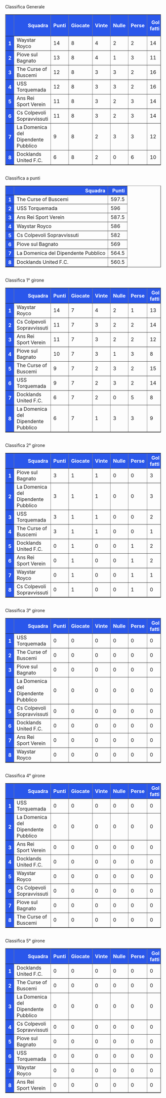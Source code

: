 <style>th{background-color: rgb(42, 87, 235);color: white;}</style><th>Classifica Generale</th><table border="1" class="dataframe">
  <thead>
    <tr style="text-align: right;">
      <th></th>
      <th>Squadra</th>
      <th>Punti</th>
      <th>Giocate</th>
      <th>Vinte</th>
      <th>Nulle</th>
      <th>Perse</th>
      <th>Gol fatti</th>
      <th>Gol subiti</th>
      <th>Diff. Reti</th>
      <th>Punti tot.</th>
      <th>Media pti</th>
      <th>Form. Non date</th>
      <th>Penalità</th>
    </tr>
  </thead>
  <tbody>
    <tr>
      <th>1</th>
      <td>Waystar Royco</td>
      <td>14</td>
      <td>8</td>
      <td>4</td>
      <td>2</td>
      <td>2</td>
      <td>14</td>
      <td>11</td>
      <td>3</td>
      <td>586</td>
      <td>73.25</td>
      <td>0</td>
      <td>0.0</td>
    </tr>
    <tr>
      <th>2</th>
      <td>Piove sul Bagnato</td>
      <td>13</td>
      <td>8</td>
      <td>4</td>
      <td>1</td>
      <td>3</td>
      <td>11</td>
      <td>10</td>
      <td>1</td>
      <td>569</td>
      <td>71.12</td>
      <td>0</td>
      <td>0.0</td>
    </tr>
    <tr>
      <th>3</th>
      <td>The Curse of Buscemi</td>
      <td>12</td>
      <td>8</td>
      <td>3</td>
      <td>3</td>
      <td>2</td>
      <td>16</td>
      <td>14</td>
      <td>2</td>
      <td>597.5</td>
      <td>74.69</td>
      <td>0</td>
      <td>0.0</td>
    </tr>
    <tr>
      <th>4</th>
      <td>USS Torquemada</td>
      <td>12</td>
      <td>8</td>
      <td>3</td>
      <td>3</td>
      <td>2</td>
      <td>16</td>
      <td>15</td>
      <td>1</td>
      <td>596</td>
      <td>74.50</td>
      <td>0</td>
      <td>0.0</td>
    </tr>
    <tr>
      <th>5</th>
      <td>Ans Rei Sport Verein</td>
      <td>11</td>
      <td>8</td>
      <td>3</td>
      <td>2</td>
      <td>3</td>
      <td>14</td>
      <td>14</td>
      <td>0</td>
      <td>587.5</td>
      <td>73.44</td>
      <td>0</td>
      <td>0.0</td>
    </tr>
    <tr>
      <th>6</th>
      <td>Cs Colpevoli Sopravvissuti</td>
      <td>11</td>
      <td>8</td>
      <td>3</td>
      <td>2</td>
      <td>3</td>
      <td>14</td>
      <td>14</td>
      <td>0</td>
      <td>582</td>
      <td>72.75</td>
      <td>0</td>
      <td>0.0</td>
    </tr>
    <tr>
      <th>7</th>
      <td>La Domenica del Dipendente Pubblico</td>
      <td>9</td>
      <td>8</td>
      <td>2</td>
      <td>3</td>
      <td>3</td>
      <td>12</td>
      <td>13</td>
      <td>-1</td>
      <td>564.5</td>
      <td>70.56</td>
      <td>0</td>
      <td>0.0</td>
    </tr>
    <tr>
      <th>8</th>
      <td>Docklands United F.C.</td>
      <td>6</td>
      <td>8</td>
      <td>2</td>
      <td>0</td>
      <td>6</td>
      <td>10</td>
      <td>16</td>
      <td>-6</td>
      <td>560.5</td>
      <td>70.06</td>
      <td>0</td>
      <td>0.0</td>
    </tr>
  </tbody>
</table><th><br/></th><th>Classifica a punti</th><table border="1" class="dataframe">
  <thead>
    <tr style="text-align: right;">
      <th></th>
      <th>Squadra</th>
      <th>Punti</th>
    </tr>
  </thead>
  <tbody>
    <tr>
      <th>1</th>
      <td>The Curse of Buscemi</td>
      <td>597.5</td>
    </tr>
    <tr>
      <th>2</th>
      <td>USS Torquemada</td>
      <td>596</td>
    </tr>
    <tr>
      <th>3</th>
      <td>Ans Rei Sport Verein</td>
      <td>587.5</td>
    </tr>
    <tr>
      <th>4</th>
      <td>Waystar Royco</td>
      <td>586</td>
    </tr>
    <tr>
      <th>5</th>
      <td>Cs Colpevoli Sopravvissuti</td>
      <td>582</td>
    </tr>
    <tr>
      <th>6</th>
      <td>Piove sul Bagnato</td>
      <td>569</td>
    </tr>
    <tr>
      <th>7</th>
      <td>La Domenica del Dipendente Pubblico</td>
      <td>564.5</td>
    </tr>
    <tr>
      <th>8</th>
      <td>Docklands United F.C.</td>
      <td>560.5</td>
    </tr>
  </tbody>
</table><th><br/></th><th>Classifica 1° girone</th><table border="1" class="dataframe">
  <thead>
    <tr style="text-align: right;">
      <th></th>
      <th>Squadra</th>
      <th>Punti</th>
      <th>Giocate</th>
      <th>Vinte</th>
      <th>Nulle</th>
      <th>Perse</th>
      <th>Gol fatti</th>
      <th>Gol subiti</th>
      <th>Diff. Reti</th>
      <th>Punti tot.</th>
      <th>Media pti</th>
    </tr>
  </thead>
  <tbody>
    <tr>
      <th>1</th>
      <td>Waystar Royco</td>
      <td>14</td>
      <td>7</td>
      <td>4</td>
      <td>2</td>
      <td>1</td>
      <td>13</td>
      <td>9</td>
      <td>4</td>
      <td>518</td>
      <td>74.00</td>
    </tr>
    <tr>
      <th>2</th>
      <td>Cs Colpevoli Sopravvissuti</td>
      <td>11</td>
      <td>7</td>
      <td>3</td>
      <td>2</td>
      <td>2</td>
      <td>14</td>
      <td>13</td>
      <td>1</td>
      <td>518</td>
      <td>74.00</td>
    </tr>
    <tr>
      <th>3</th>
      <td>Ans Rei Sport Verein</td>
      <td>11</td>
      <td>7</td>
      <td>3</td>
      <td>2</td>
      <td>2</td>
      <td>12</td>
      <td>11</td>
      <td>1</td>
      <td>515.5</td>
      <td>73.64</td>
    </tr>
    <tr>
      <th>4</th>
      <td>Piove sul Bagnato</td>
      <td>10</td>
      <td>7</td>
      <td>3</td>
      <td>1</td>
      <td>3</td>
      <td>8</td>
      <td>8</td>
      <td>0</td>
      <td>486</td>
      <td>69.43</td>
    </tr>
    <tr>
      <th>5</th>
      <td>The Curse of Buscemi</td>
      <td>9</td>
      <td>7</td>
      <td>2</td>
      <td>3</td>
      <td>2</td>
      <td>15</td>
      <td>14</td>
      <td>1</td>
      <td>530</td>
      <td>75.71</td>
    </tr>
    <tr>
      <th>6</th>
      <td>USS Torquemada</td>
      <td>9</td>
      <td>7</td>
      <td>2</td>
      <td>3</td>
      <td>2</td>
      <td>14</td>
      <td>14</td>
      <td>0</td>
      <td>523</td>
      <td>74.71</td>
    </tr>
    <tr>
      <th>7</th>
      <td>Docklands United F.C.</td>
      <td>6</td>
      <td>7</td>
      <td>2</td>
      <td>0</td>
      <td>5</td>
      <td>8</td>
      <td>13</td>
      <td>-5</td>
      <td>486.5</td>
      <td>69.50</td>
    </tr>
    <tr>
      <th>8</th>
      <td>La Domenica del Dipendente Pubblico</td>
      <td>6</td>
      <td>7</td>
      <td>1</td>
      <td>3</td>
      <td>3</td>
      <td>9</td>
      <td>11</td>
      <td>-2</td>
      <td>485</td>
      <td>69.29</td>
    </tr>
  </tbody>
</table><th><br/></th><th>Classifica 2° girone</th><table border="1" class="dataframe">
  <thead>
    <tr style="text-align: right;">
      <th></th>
      <th>Squadra</th>
      <th>Punti</th>
      <th>Giocate</th>
      <th>Vinte</th>
      <th>Nulle</th>
      <th>Perse</th>
      <th>Gol fatti</th>
      <th>Gol subiti</th>
      <th>Diff. Reti</th>
      <th>Punti tot.</th>
      <th>Media pti</th>
    </tr>
  </thead>
  <tbody>
    <tr>
      <th>1</th>
      <td>Piove sul Bagnato</td>
      <td>3</td>
      <td>1</td>
      <td>1</td>
      <td>0</td>
      <td>0</td>
      <td>3</td>
      <td>2</td>
      <td>1</td>
      <td>83</td>
      <td>83.0</td>
    </tr>
    <tr>
      <th>2</th>
      <td>La Domenica del Dipendente Pubblico</td>
      <td>3</td>
      <td>1</td>
      <td>1</td>
      <td>0</td>
      <td>0</td>
      <td>3</td>
      <td>2</td>
      <td>1</td>
      <td>79.5</td>
      <td>79.5</td>
    </tr>
    <tr>
      <th>3</th>
      <td>USS Torquemada</td>
      <td>3</td>
      <td>1</td>
      <td>1</td>
      <td>0</td>
      <td>0</td>
      <td>2</td>
      <td>1</td>
      <td>1</td>
      <td>73</td>
      <td>73.0</td>
    </tr>
    <tr>
      <th>4</th>
      <td>The Curse of Buscemi</td>
      <td>3</td>
      <td>1</td>
      <td>1</td>
      <td>0</td>
      <td>0</td>
      <td>1</td>
      <td>0</td>
      <td>1</td>
      <td>67.5</td>
      <td>67.5</td>
    </tr>
    <tr>
      <th>5</th>
      <td>Docklands United F.C.</td>
      <td>0</td>
      <td>1</td>
      <td>0</td>
      <td>0</td>
      <td>1</td>
      <td>2</td>
      <td>3</td>
      <td>-1</td>
      <td>74</td>
      <td>74.0</td>
    </tr>
    <tr>
      <th>6</th>
      <td>Ans Rei Sport Verein</td>
      <td>0</td>
      <td>1</td>
      <td>0</td>
      <td>0</td>
      <td>1</td>
      <td>2</td>
      <td>3</td>
      <td>-1</td>
      <td>72</td>
      <td>72.0</td>
    </tr>
    <tr>
      <th>7</th>
      <td>Waystar Royco</td>
      <td>0</td>
      <td>1</td>
      <td>0</td>
      <td>0</td>
      <td>1</td>
      <td>1</td>
      <td>2</td>
      <td>-1</td>
      <td>68</td>
      <td>68.0</td>
    </tr>
    <tr>
      <th>8</th>
      <td>Cs Colpevoli Sopravvissuti</td>
      <td>0</td>
      <td>1</td>
      <td>0</td>
      <td>0</td>
      <td>1</td>
      <td>0</td>
      <td>1</td>
      <td>-1</td>
      <td>64</td>
      <td>64.0</td>
    </tr>
  </tbody>
</table><th><br/></th><th>Classifica 3° girone</th><table border="1" class="dataframe">
  <thead>
    <tr style="text-align: right;">
      <th></th>
      <th>Squadra</th>
      <th>Punti</th>
      <th>Giocate</th>
      <th>Vinte</th>
      <th>Nulle</th>
      <th>Perse</th>
      <th>Gol fatti</th>
      <th>Gol subiti</th>
      <th>Diff. Reti</th>
      <th>Punti tot.</th>
      <th>Media pti</th>
    </tr>
  </thead>
  <tbody>
    <tr>
      <th>1</th>
      <td>USS Torquemada</td>
      <td>0</td>
      <td>0</td>
      <td>0</td>
      <td>0</td>
      <td>0</td>
      <td>0</td>
      <td>0</td>
      <td>0</td>
      <td>0</td>
      <td>0</td>
    </tr>
    <tr>
      <th>2</th>
      <td>The Curse of Buscemi</td>
      <td>0</td>
      <td>0</td>
      <td>0</td>
      <td>0</td>
      <td>0</td>
      <td>0</td>
      <td>0</td>
      <td>0</td>
      <td>0</td>
      <td>0</td>
    </tr>
    <tr>
      <th>3</th>
      <td>Piove sul Bagnato</td>
      <td>0</td>
      <td>0</td>
      <td>0</td>
      <td>0</td>
      <td>0</td>
      <td>0</td>
      <td>0</td>
      <td>0</td>
      <td>0</td>
      <td>0</td>
    </tr>
    <tr>
      <th>4</th>
      <td>La Domenica del Dipendente Pubblico</td>
      <td>0</td>
      <td>0</td>
      <td>0</td>
      <td>0</td>
      <td>0</td>
      <td>0</td>
      <td>0</td>
      <td>0</td>
      <td>0</td>
      <td>0</td>
    </tr>
    <tr>
      <th>5</th>
      <td>Cs Colpevoli Sopravvissuti</td>
      <td>0</td>
      <td>0</td>
      <td>0</td>
      <td>0</td>
      <td>0</td>
      <td>0</td>
      <td>0</td>
      <td>0</td>
      <td>0</td>
      <td>0</td>
    </tr>
    <tr>
      <th>6</th>
      <td>Docklands United F.C.</td>
      <td>0</td>
      <td>0</td>
      <td>0</td>
      <td>0</td>
      <td>0</td>
      <td>0</td>
      <td>0</td>
      <td>0</td>
      <td>0</td>
      <td>0</td>
    </tr>
    <tr>
      <th>7</th>
      <td>Ans Rei Sport Verein</td>
      <td>0</td>
      <td>0</td>
      <td>0</td>
      <td>0</td>
      <td>0</td>
      <td>0</td>
      <td>0</td>
      <td>0</td>
      <td>0</td>
      <td>0</td>
    </tr>
    <tr>
      <th>8</th>
      <td>Waystar Royco</td>
      <td>0</td>
      <td>0</td>
      <td>0</td>
      <td>0</td>
      <td>0</td>
      <td>0</td>
      <td>0</td>
      <td>0</td>
      <td>0</td>
      <td>0</td>
    </tr>
  </tbody>
</table><th><br/></th><th>Classifica 4° girone</th><table border="1" class="dataframe">
  <thead>
    <tr style="text-align: right;">
      <th></th>
      <th>Squadra</th>
      <th>Punti</th>
      <th>Giocate</th>
      <th>Vinte</th>
      <th>Nulle</th>
      <th>Perse</th>
      <th>Gol fatti</th>
      <th>Gol subiti</th>
      <th>Diff. Reti</th>
      <th>Punti tot.</th>
      <th>Media pti</th>
    </tr>
  </thead>
  <tbody>
    <tr>
      <th>1</th>
      <td>USS Torquemada</td>
      <td>0</td>
      <td>0</td>
      <td>0</td>
      <td>0</td>
      <td>0</td>
      <td>0</td>
      <td>0</td>
      <td>0</td>
      <td>0</td>
      <td>0</td>
    </tr>
    <tr>
      <th>2</th>
      <td>La Domenica del Dipendente Pubblico</td>
      <td>0</td>
      <td>0</td>
      <td>0</td>
      <td>0</td>
      <td>0</td>
      <td>0</td>
      <td>0</td>
      <td>0</td>
      <td>0</td>
      <td>0</td>
    </tr>
    <tr>
      <th>3</th>
      <td>Ans Rei Sport Verein</td>
      <td>0</td>
      <td>0</td>
      <td>0</td>
      <td>0</td>
      <td>0</td>
      <td>0</td>
      <td>0</td>
      <td>0</td>
      <td>0</td>
      <td>0</td>
    </tr>
    <tr>
      <th>4</th>
      <td>Docklands United F.C.</td>
      <td>0</td>
      <td>0</td>
      <td>0</td>
      <td>0</td>
      <td>0</td>
      <td>0</td>
      <td>0</td>
      <td>0</td>
      <td>0</td>
      <td>0</td>
    </tr>
    <tr>
      <th>5</th>
      <td>Waystar Royco</td>
      <td>0</td>
      <td>0</td>
      <td>0</td>
      <td>0</td>
      <td>0</td>
      <td>0</td>
      <td>0</td>
      <td>0</td>
      <td>0</td>
      <td>0</td>
    </tr>
    <tr>
      <th>6</th>
      <td>Cs Colpevoli Sopravvissuti</td>
      <td>0</td>
      <td>0</td>
      <td>0</td>
      <td>0</td>
      <td>0</td>
      <td>0</td>
      <td>0</td>
      <td>0</td>
      <td>0</td>
      <td>0</td>
    </tr>
    <tr>
      <th>7</th>
      <td>Piove sul Bagnato</td>
      <td>0</td>
      <td>0</td>
      <td>0</td>
      <td>0</td>
      <td>0</td>
      <td>0</td>
      <td>0</td>
      <td>0</td>
      <td>0</td>
      <td>0</td>
    </tr>
    <tr>
      <th>8</th>
      <td>The Curse of Buscemi</td>
      <td>0</td>
      <td>0</td>
      <td>0</td>
      <td>0</td>
      <td>0</td>
      <td>0</td>
      <td>0</td>
      <td>0</td>
      <td>0</td>
      <td>0</td>
    </tr>
  </tbody>
</table><th><br/></th><th>Classifica 5° girone</th><table border="1" class="dataframe">
  <thead>
    <tr style="text-align: right;">
      <th></th>
      <th>Squadra</th>
      <th>Punti</th>
      <th>Giocate</th>
      <th>Vinte</th>
      <th>Nulle</th>
      <th>Perse</th>
      <th>Gol fatti</th>
      <th>Gol subiti</th>
      <th>Diff. Reti</th>
      <th>Punti tot.</th>
      <th>Media pti</th>
    </tr>
  </thead>
  <tbody>
    <tr>
      <th>1</th>
      <td>Docklands United F.C.</td>
      <td>0</td>
      <td>0</td>
      <td>0</td>
      <td>0</td>
      <td>0</td>
      <td>0</td>
      <td>0</td>
      <td>0</td>
      <td>0</td>
      <td>0</td>
    </tr>
    <tr>
      <th>2</th>
      <td>The Curse of Buscemi</td>
      <td>0</td>
      <td>0</td>
      <td>0</td>
      <td>0</td>
      <td>0</td>
      <td>0</td>
      <td>0</td>
      <td>0</td>
      <td>0</td>
      <td>0</td>
    </tr>
    <tr>
      <th>3</th>
      <td>La Domenica del Dipendente Pubblico</td>
      <td>0</td>
      <td>0</td>
      <td>0</td>
      <td>0</td>
      <td>0</td>
      <td>0</td>
      <td>0</td>
      <td>0</td>
      <td>0</td>
      <td>0</td>
    </tr>
    <tr>
      <th>4</th>
      <td>Cs Colpevoli Sopravvissuti</td>
      <td>0</td>
      <td>0</td>
      <td>0</td>
      <td>0</td>
      <td>0</td>
      <td>0</td>
      <td>0</td>
      <td>0</td>
      <td>0</td>
      <td>0</td>
    </tr>
    <tr>
      <th>5</th>
      <td>Piove sul Bagnato</td>
      <td>0</td>
      <td>0</td>
      <td>0</td>
      <td>0</td>
      <td>0</td>
      <td>0</td>
      <td>0</td>
      <td>0</td>
      <td>0</td>
      <td>0</td>
    </tr>
    <tr>
      <th>6</th>
      <td>USS Torquemada</td>
      <td>0</td>
      <td>0</td>
      <td>0</td>
      <td>0</td>
      <td>0</td>
      <td>0</td>
      <td>0</td>
      <td>0</td>
      <td>0</td>
      <td>0</td>
    </tr>
    <tr>
      <th>7</th>
      <td>Waystar Royco</td>
      <td>0</td>
      <td>0</td>
      <td>0</td>
      <td>0</td>
      <td>0</td>
      <td>0</td>
      <td>0</td>
      <td>0</td>
      <td>0</td>
      <td>0</td>
    </tr>
    <tr>
      <th>8</th>
      <td>Ans Rei Sport Verein</td>
      <td>0</td>
      <td>0</td>
      <td>0</td>
      <td>0</td>
      <td>0</td>
      <td>0</td>
      <td>0</td>
      <td>0</td>
      <td>0</td>
      <td>0</td>
    </tr>
  </tbody>
</table><th><br/></th>